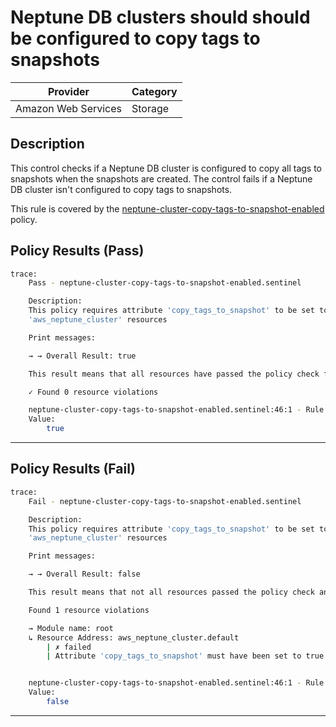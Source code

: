 #  Neptune DB clusters should should be configured to copy tags to snapshots

| Provider            | Category                    |
|---------------------|-----------------------------|
| Amazon Web Services | Storage                     |

## Description

This control checks if a Neptune DB cluster is configured to copy all tags to snapshots when the snapshots are created. The control fails if a Neptune DB cluster isn't configured to copy tags to snapshots.

This rule is covered by the [neptune-cluster-copy-tags-to-snapshot-enabled](../../policies/neptune-cluster-copy-tags-to-snapshot-enabled.sentinel) policy.

## Policy Results (Pass)
```bash
trace:
    Pass - neptune-cluster-copy-tags-to-snapshot-enabled.sentinel

    Description:
    This policy requires attribute 'copy_tags_to_snapshot' to be set to true for
    'aws_neptune_cluster' resources

    Print messages:

    → → Overall Result: true

    This result means that all resources have passed the policy check for the policy neptune-cluster-copy-tags-to-snapshot-enabled.

    ✓ Found 0 resource violations

    neptune-cluster-copy-tags-to-snapshot-enabled.sentinel:46:1 - Rule "main"
    Value:
        true
```

---

## Policy Results (Fail)
```bash
trace:
    Fail - neptune-cluster-copy-tags-to-snapshot-enabled.sentinel

    Description:
    This policy requires attribute 'copy_tags_to_snapshot' to be set to true for
    'aws_neptune_cluster' resources

    Print messages:

    → → Overall Result: false

    This result means that not all resources passed the policy check and the protected behavior is not allowed for the policy neptune-cluster-copy-tags-to-snapshot-enabled.

    Found 1 resource violations

    → Module name: root
    ↳ Resource Address: aws_neptune_cluster.default
        | ✗ failed
        | Attribute 'copy_tags_to_snapshot' must have been set to true for 'aws_neptune_cluster' resources.Refer to https://docs.aws.amazon.com/securityhub/latest/userguide/neptune-controls.html#neptune-8 for more details.


    neptune-cluster-copy-tags-to-snapshot-enabled.sentinel:46:1 - Rule "main"
    Value:
        false
```

---